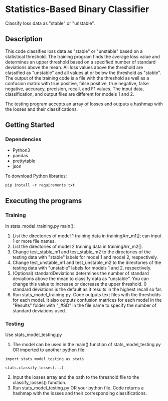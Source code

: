 # Statistics-Based Binary Classifier

Classify loss data as "stable" or "unstable".

## Description

This code classifies loss data as "stable" or "unstable" based on a statistical threshold. The training program finds the average loss value and determines an upper threshold based on a specified number of standard deviations above the mean. All loss values above the threshold are classified as "unstable" and all values at or below the threshold as "stable". The output of the training code is a file with the threshold as well as a confusion matrix with true positive, false positive, true negative, false negative, accuracy, precision, recall, and F1 values. The input data, classification, and output files are different for models 1 and 2.  
  
The testing program accepts an array of losses and outputs a hashmap with the losses and their classifications.

## Getting Started

### Dependencies

* Python3
* pandas
* prettytable
* json

To download Python libraries:
```
pip install -r requirements.txt
```

## Executing the programs

### Training
In stats_model_training.py main():
1. List the directories of model 1 training data in trainingArr_m1[]; can input 1 or more file names.
2. List the directories of model 2 training data in trainingArr_m2[].
3. Change test_stable_m1 and test_stable_m2 to the directories of the testing data with "stable" labels for model 1 and model 2, respectively.
4. Change test_unstable_m1 and test_unstable_m2 to the directories of the testing data with "unstable" labels for models 1 and 2, respectively.
5. (Optional) standardDeviations determines the number of standard deviations above the mean to classify data as "unstable". You can change this value to increase or decrease the upper threshold. 0 standard deviations is the default as it results in the highest recall so far.
6. Run stats_model_training.py. Code outputs text files with the thresholds for each model. It also outputs confusion matrices for each model in the "Results" folder with "_#SD" in the file name to specify the number of standard deviations used.

### Testing
Use stats_model_testing.py
1. The model can be used in the main() function of stats_model_testing.py OR imported to another python file:
```
import stats_model_testing as stats

stats.classify_losses(...)
```
2. Input the losses array and the path to the threshold file to the classify_losses() function.
3. Run stats_model_testing.py OR your python file. Code returns a hashmap with the losses and their corresponding classifications.
